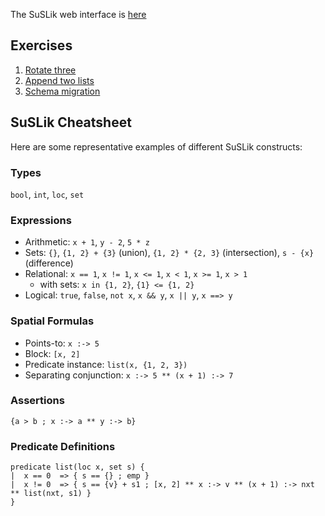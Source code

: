 The SuSLik web interface is [here](http://comcom.csail.mit.edu/comcom/#SuSLik)

## Exercises

1. [Rotate three](exercises/1-rotate.sus)
2. [Append two lists](exercises/2-list-append.sus)
2. [Schema migration](exercises/3-sll-to-dll.sus)

## SuSLik Cheatsheet

Here are some representative examples of different SuSLik constructs:

### Types

`bool`, `int`, `loc`, `set`

### Expressions

- Arithmetic: `x + 1`, `y - 2`, `5 * z`
- Sets: `{}`, `{1, 2} + {3}` (union), `{1, 2} * {2, 3}` (intersection), `s - {x}` (difference)
- Relational: `x == 1`, `x != 1`, `x <= 1`, `x < 1`, `x >= 1`, `x > 1`
    - with sets: `x in {1, 2}`, `{1} <= {1, 2}`
- Logical: `true`, `false`, `not x`, `x && y`, `x || y`, `x ==> y`

### Spatial Formulas

- Points-to: `x :-> 5`
- Block: `[x, 2]`
- Predicate instance: `list(x, {1, 2, 3})`
- Separating conjunction: `x :-> 5 ** (x + 1) :-> 7`

### Assertions

`{a > b ; x :-> a ** y :-> b}`

### Predicate Definitions

```
predicate list(loc x, set s) {
|  x == 0  => { s == {} ; emp }
|  x != 0  => { s == {v} + s1 ; [x, 2] ** x :-> v ** (x + 1) :-> nxt ** list(nxt, s1) }
}
```
